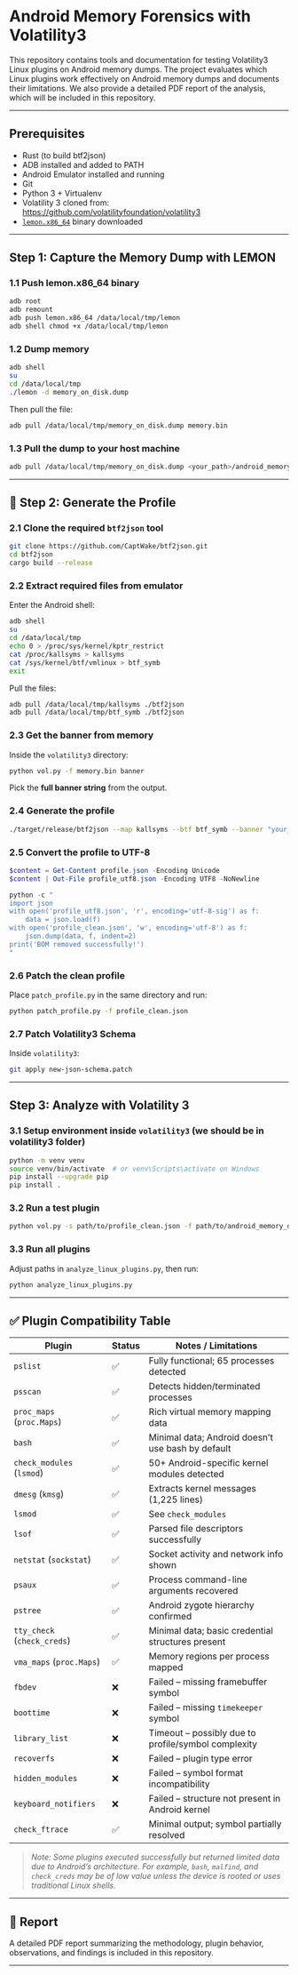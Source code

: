 # Android Memory Forensics with Volatility3

This repository contains tools and documentation for testing Volatility3 Linux plugins on Android memory dumps. The project evaluates which Linux plugins work effectively on Android memory dumps and documents their limitations. We also provide a detailed PDF report of the analysis, which will be included in this repository.

---

## Prerequisites

- Rust (to build btf2json)
- ADB installed and added to PATH
- Android Emulator installed and running
- Git
- Python 3 + Virtualenv
- Volatility 3 cloned from: https://github.com/volatilityfoundation/volatility3
- [`lemon.x86_64`](https://github.com/eurecom-s3/lemon/releases) binary downloaded

---

## Step 1: Capture the Memory Dump with LEMON

### 1.1 Push lemon.x86_64 binary

```bash
adb root
adb remount
adb push lemon.x86_64 /data/local/tmp/lemon
adb shell chmod +x /data/local/tmp/lemon
```

### 1.2 Dump memory

```bash
adb shell
su
cd /data/local/tmp
./lemon -d memory_on_disk.dump
```

Then pull the file:

```bash
adb pull /data/local/tmp/memory_on_disk.dump memory.bin
```

### 1.3 Pull the dump to your host machine

```bash
adb pull /data/local/tmp/memory_on_disk.dump <your_path>/android_memory_dump.bin
```

---

## 🔧 Step 2: Generate the Profile

### 2.1 Clone the required `btf2json` tool

```bash
git clone https://github.com/CaptWake/btf2json.git
cd btf2json
cargo build --release
```

### 2.2 Extract required files from emulator

Enter the Android shell:

```bash
adb shell
su
cd /data/local/tmp
echo 0 > /proc/sys/kernel/kptr_restrict
cat /proc/kallsyms > kallsyms
cat /sys/kernel/btf/vmlinux > btf_symb
exit
```

Pull the files:

```bash
adb pull /data/local/tmp/kallsyms ./btf2json
adb pull /data/local/tmp/btf_symb ./btf2json
```

### 2.3 Get the banner from memory

Inside the `volatility3` directory:

```bash
python vol.py -f memory.bin banner
```

Pick the **full banner string** from the output.

### 2.4 Generate the profile

```bash
./target/release/btf2json --map kallsyms --btf btf_symb --banner "your_full_banner_string_here" > profile.json
```

### 2.5 Convert the profile to UTF-8

```powershell
$content = Get-Content profile.json -Encoding Unicode
$content | Out-File profile_utf8.json -Encoding UTF8 -NoNewline

python -c "
import json
with open('profile_utf8.json', 'r', encoding='utf-8-sig') as f:
    data = json.load(f)
with open('profile_clean.json', 'w', encoding='utf-8') as f:
    json.dump(data, f, indent=2)
print('BOM removed successfully!')
"
```

### 2.6 Patch the clean profile

Place `patch_profile.py` in the same directory and run:

```bash
python patch_profile.py -f profile_clean.json
```

### 2.7 Patch Volatility3 Schema

Inside `volatility3`:

```bash
git apply new-json-schema.patch
```

---

##  Step 3: Analyze with Volatility 3

### 3.1 Setup environment inside `volatility3` (we should be in volatility3 folder)

```bash
python -m venv venv
source venv/bin/activate  # or venv\Scripts\activate on Windows
pip install --upgrade pip
pip install .
```

### 3.2 Run a test plugin

```bash
python vol.py -s path/to/profile_clean.json -f path/to/android_memory_dump.bin linux.pslist
```

### 3.3 Run all plugins

Adjust paths in `analyze_linux_plugins.py`, then run:

```bash
python analyze_linux_plugins.py
```

---

## ✅ Plugin Compatibility Table

| Plugin                         | Status | Notes / Limitations |
|--------------------------------|--------|----------------------|
| `pslist`                       | ✅     | Fully functional; 65 processes detected |
| `psscan`                       | ✅     | Detects hidden/terminated processes |
| `proc_maps` (`proc.Maps`)      | ✅     | Rich virtual memory mapping data |
| `bash`                         | ✅     | Minimal data; Android doesn’t use bash by default |
| `check_modules` (`lsmod`)      | ✅     | 50+ Android-specific kernel modules detected |
| `dmesg` (`kmsg`)               | ✅     | Extracts kernel messages (1,225 lines) |
| `lsmod`                        | ✅     | See `check_modules` |
| `lsof`                         | ✅     | Parsed file descriptors successfully |
| `netstat` (`sockstat`)         | ✅     | Socket activity and network info shown |
| `psaux`                        | ✅     | Process command-line arguments recovered |
| `pstree`                       | ✅     | Android zygote hierarchy confirmed |
| `tty_check` (`check_creds`)    | ✅     | Minimal data; basic credential structures present |
| `vma_maps` (`proc.Maps`)       | ✅     | Memory regions per process mapped |
| `fbdev`                        | ❌     | Failed – missing framebuffer symbol |
| `boottime`                     | ❌     | Failed – missing `timekeeper` symbol |
| `library_list`                 | ❌     | Timeout – possibly due to profile/symbol complexity |
| `recoverfs`                    | ❌     | Failed – plugin type error |
| `hidden_modules`               | ❌     | Failed – symbol format incompatibility |
| `keyboard_notifiers`          | ❌     | Failed – structure not present in Android kernel |
| `check_ftrace`                 | ✅     | Minimal output; symbol partially resolved |

> *Note: Some plugins executed successfully but returned limited data due to Android’s architecture. For example, `bash`, `malfind`, and `check_creds` may be of low value unless the device is rooted or uses traditional Linux shells.*



---

## 📄 Report

A detailed PDF report summarizing the methodology, plugin behavior, observations, and findings is included in this repository.

---


